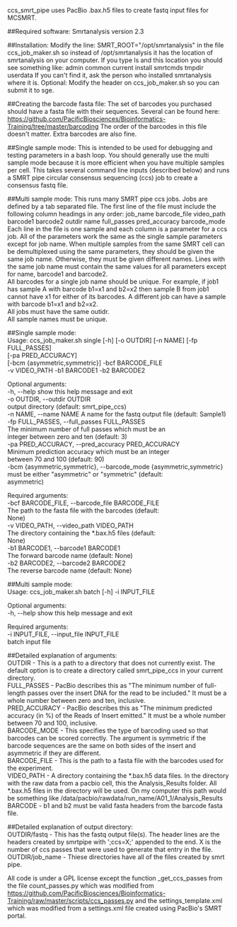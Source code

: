 ccs_smrt_pipe uses PacBio .bax.h5 files to create fastq input files for MCSMRT.


##Required software:
Smrtanalysis version 2.3


##Installation:
Modify the line:
SMRT_ROOT="/opt/smrtanalysis"
in the file ccs_job_maker.sh so instead of /opt/smrtanalysis it has the location of smrtanalysis on your computer.  If you type ls and this location you should see something like:
admin  common  current  install  smrtcmds  tmpdir  userdata
If you can't find it, ask the person who installed smrtanalysis where it is.
Optional:  Modify the header on ccs_job_maker.sh so you can submit it to sge.


##Creating the barcode fasta file:
The set of barcodes you purchased should have a fasta file with their sequences.  Several can be found here:  https://github.com/PacificBiosciences/Bioinformatics-Training/tree/master/barcoding
The order of the barcodes in this file doesn't matter.  Extra barcodes are also fine.


##Single sample mode:
This is intended to be used for debugging and testing parameters in a bash loop.  You should generally use the multi sample mode because it is more efficient when you have multiple samples per cell.
This takes several command line inputs (described below) and runs a SMRT pipe circular consensus sequencing (ccs) job to create a consensus fastq file.


##Multi sample mode:
This runs many SMRT pipe ccs jobs.  Jobs are defined by a tab separated file.  The first line of the file must include the following column headings in any order:  job_name	barcode_file	video_path	barcode1	barcode2	outdir	name	full_passes	pred_accuracy	barcode_mode  
Each line in the file is one sample and each column is a parameter for a ccs job.  All of the parameters work the same as the single sample parameters except for job name.  When multiple samples from the same SMRT cell can be demultiplexed using the same parameters, they should be given the same job name.  Otherwise, they must be given different names.  Lines with the same job name must contain the same values for all parameters except for name, barcode1 and barcode2.  
All barcodes for a single job name should be unique.  For example, if job1 has sample A with barcode b1=x1 and b2=x2 then sample B from job1 cannot have x1 for either of its barcodes.  A different job can have a sample with barcode b1=x1 and b2=x2.  
All jobs must have the same outidr.  
All sample names must be unique.


##Single sample mode:  
Usage: ccs_job_maker.sh single [-h] [-o OUTDIR] [-n NAME] [-fp FULL_PASSES]  
                               [-pa PRED_ACCURACY]  
                               [-bcm {asymmetric,symmetric}] -bcf BARCODE_FILE  
                               -v VIDEO_PATH -b1 BARCODE1 -b2 BARCODE2

Optional arguments:  
  -h, --help            show this help message and exit  
  -o OUTDIR, --outdir OUTDIR  
                        output directory (default: smrt_pipe_ccs)  
  -n NAME, --name NAME  A name for the fastq output file (default: Sample1)  
  -fp FULL_PASSES, --full_passes FULL_PASSES  
                        The minimum number of full passes which must be an  
                        integer between zero and ten (default: 3)  
  -pa PRED_ACCURACY, --pred_accuracy PRED_ACCURACY  
                        Minimum prediction accuracy which must be an integer  
                        between 70 and 100 (default: 90)  
  -bcm {asymmetric,symmetric}, --barcode_mode {asymmetric,symmetric}  
                        must be either "asymmetric" or "symmetric" (default:  
                        asymmetric)

Required arguments:  
  -bcf BARCODE_FILE, --barcode_file BARCODE_FILE  
                        The path to the fasta file with the barcodes (default:  
                        None)  
  -v VIDEO_PATH, --video_path VIDEO_PATH  
                        The directory containing the *.bax.h5 files (default:  
                        None)  
  -b1 BARCODE1, --barcode1 BARCODE1  
                        The forward barcode name (default: None)  
  -b2 BARCODE2, --barcode2 BARCODE2  
                        The reverse barcode name (default: None)  


##Multi sample mode:  
Usage: ccs_job_maker.sh batch [-h] -i INPUT_FILE  

Optional arguments:  
  -h, --help            show this help message and exit  

Required arguments:  
  -i INPUT_FILE, --input_file INPUT_FILE  
                        batch input file  


##Detailed explanation of arguments:  
OUTDIR - This is a path to a directory that does not currently exist.  The default option is to create a directory called smrt_pipe_ccs in your current directory.  
FULL_PASSES - PacBio describes this as "The minimum number of full-length passes over the insert DNA for the read to be included."  It must be a whole number between zero and ten, inclusive.  
PRED_ACCURACY - PacBio describes this as "The minimum predicted accuracy (in %) of the Reads of Insert emitted."  It must be a whole number between 70 and 100, inclusive.  
BARCODE_MODE - This specifies the type of barcoding used so that barcodes can be scored correctly.  The argument is symmetric if the barcode sequences are the same on both sides of the insert and asymmetric if they are different.  
BARCODE_FILE - This is the path to a fasta file with the barcodes used for the experiment.  
VIDEO_PATH - A directory containing the *.bax.h5 data files.  In the directory with the raw data from a pacbio cell, this the Analysis_Results folder.  All *.bax.h5 files in the directory will be used.  On my computer this path would be something like /data/pacbio/rawdata/run_name/A01_1/Analysis_Results  
BARCODE - b1 and b2 must be valid fasta headers from the barcode fasta file.


##Detailed explanation of output directory:  
OUTDIR/fastq - This has the fastq output file(s).  The header lines are the headers created by smrtpipe with ';ccs=X;' appended to the end.  X is the number of ccs passes that were used to generate that entry in the file.  
OUTDIR/job_name - Thiese directories have all of the files created by smrt pipe.


All code is under a GPL license except the function _get_ccs_passes from the file count_passes.py which was modified from https://github.com/PacificBiosciences/Bioinformatics-Training/raw/master/scripts/ccs_passes.py and the settings_template.xml which was modified from a settings.xml file created using PacBio's SMRT portal.
